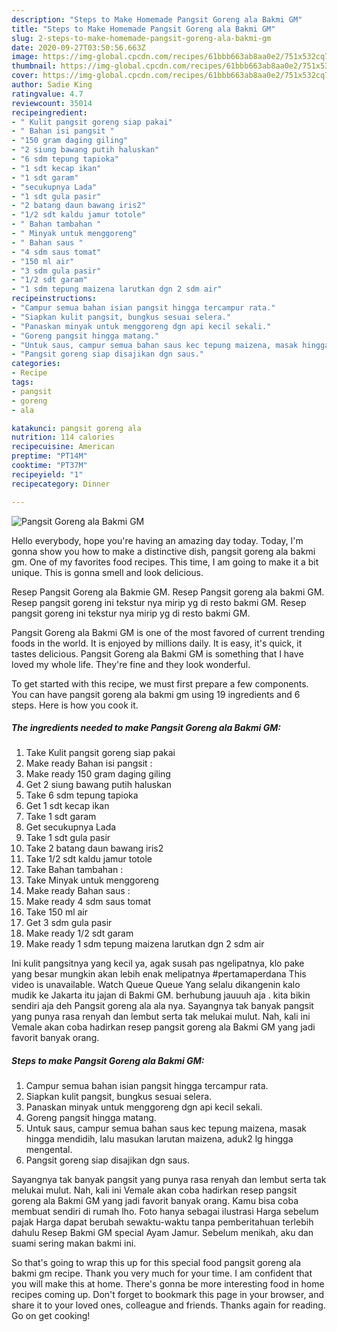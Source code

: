 ```yaml
---
description: "Steps to Make Homemade Pangsit Goreng ala Bakmi GM"
title: "Steps to Make Homemade Pangsit Goreng ala Bakmi GM"
slug: 2-steps-to-make-homemade-pangsit-goreng-ala-bakmi-gm
date: 2020-09-27T03:50:56.663Z
image: https://img-global.cpcdn.com/recipes/61bbb663ab8aa0e2/751x532cq70/pangsit-goreng-ala-bakmi-gm-foto-resep-utama.jpg
thumbnail: https://img-global.cpcdn.com/recipes/61bbb663ab8aa0e2/751x532cq70/pangsit-goreng-ala-bakmi-gm-foto-resep-utama.jpg
cover: https://img-global.cpcdn.com/recipes/61bbb663ab8aa0e2/751x532cq70/pangsit-goreng-ala-bakmi-gm-foto-resep-utama.jpg
author: Sadie King
ratingvalue: 4.7
reviewcount: 35014
recipeingredient:
- " Kulit pangsit goreng siap pakai"
- " Bahan isi pangsit "
- "150 gram daging giling"
- "2 siung bawang putih haluskan"
- "6 sdm tepung tapioka"
- "1 sdt kecap ikan"
- "1 sdt garam"
- "secukupnya Lada"
- "1 sdt gula pasir"
- "2 batang daun bawang iris2"
- "1/2 sdt kaldu jamur totole"
- " Bahan tambahan "
- " Minyak untuk menggoreng"
- " Bahan saus "
- "4 sdm saus tomat"
- "150 ml air"
- "3 sdm gula pasir"
- "1/2 sdt garam"
- "1 sdm tepung maizena larutkan dgn 2 sdm air"
recipeinstructions:
- "Campur semua bahan isian pangsit hingga tercampur rata."
- "Siapkan kulit pangsit, bungkus sesuai selera."
- "Panaskan minyak untuk menggoreng dgn api kecil sekali."
- "Goreng pangsit hingga matang."
- "Untuk saus, campur semua bahan saus kec tepung maizena, masak hingga mendidih, lalu masukan larutan maizena, aduk2 lg hingga mengental."
- "Pangsit goreng siap disajikan dgn saus."
categories:
- Recipe
tags:
- pangsit
- goreng
- ala

katakunci: pangsit goreng ala 
nutrition: 114 calories
recipecuisine: American
preptime: "PT14M"
cooktime: "PT37M"
recipeyield: "1"
recipecategory: Dinner

---
```



![Pangsit Goreng ala Bakmi GM](https://img-global.cpcdn.com/recipes/61bbb663ab8aa0e2/751x532cq70/pangsit-goreng-ala-bakmi-gm-foto-resep-utama.jpg)

Hello everybody, hope you're having an amazing day today. Today, I'm gonna show you how to make a distinctive dish, pangsit goreng ala bakmi gm. One of my favorites food recipes. This time, I am going to make it a bit unique. This is gonna smell and look delicious.

Resep Pangsit Goreng ala Bakmie GM. Resep Pangsit goreng ala bakmi GM. Resep pangsit goreng ini tekstur nya mirip yg di resto bakmi GM. Resep pangsit goreng ini tekstur nya mirip yg di resto bakmi GM.

Pangsit Goreng ala Bakmi GM is one of the most favored of current trending foods in the world. It is enjoyed by millions daily. It is easy, it's quick, it tastes delicious. Pangsit Goreng ala Bakmi GM is something that I have loved my whole life. They're fine and they look wonderful.


To get started with this recipe, we must first prepare a few components. You can have pangsit goreng ala bakmi gm using 19 ingredients and 6 steps. Here is how you cook it.

<!--inarticleads1-->

##### The ingredients needed to make Pangsit Goreng ala Bakmi GM:

1. Take  Kulit pangsit goreng siap pakai
1. Make ready  Bahan isi pangsit :
1. Make ready 150 gram daging giling
1. Get 2 siung bawang putih haluskan
1. Take 6 sdm tepung tapioka
1. Get 1 sdt kecap ikan
1. Take 1 sdt garam
1. Get secukupnya Lada
1. Take 1 sdt gula pasir
1. Take 2 batang daun bawang iris2
1. Take 1/2 sdt kaldu jamur totole
1. Take  Bahan tambahan :
1. Take  Minyak untuk menggoreng
1. Make ready  Bahan saus :
1. Make ready 4 sdm saus tomat
1. Take 150 ml air
1. Get 3 sdm gula pasir
1. Make ready 1/2 sdt garam
1. Make ready 1 sdm tepung maizena larutkan dgn 2 sdm air


Ini kulit pangsitnya yang kecil ya, agak susah pas ngelipatnya, klo pake yang besar mungkin akan lebih enak melipatnya #pertamaperdana This video is unavailable. Watch Queue Queue Yang selalu dikangenin kalo mudik ke Jakarta itu jajan di Bakmi GM. berhubung jauuuh aja . kita bikin sendiri aja deh Pangsit goreng ala ala nya. Sayangnya tak banyak pangsit yang punya rasa renyah dan lembut serta tak melukai mulut. Nah, kali ini Vemale akan coba hadirkan resep pangsit goreng ala Bakmi GM yang jadi favorit banyak orang. 

<!--inarticleads2-->

##### Steps to make Pangsit Goreng ala Bakmi GM:

1. Campur semua bahan isian pangsit hingga tercampur rata.
1. Siapkan kulit pangsit, bungkus sesuai selera.
1. Panaskan minyak untuk menggoreng dgn api kecil sekali.
1. Goreng pangsit hingga matang.
1. Untuk saus, campur semua bahan saus kec tepung maizena, masak hingga mendidih, lalu masukan larutan maizena, aduk2 lg hingga mengental.
1. Pangsit goreng siap disajikan dgn saus.


Sayangnya tak banyak pangsit yang punya rasa renyah dan lembut serta tak melukai mulut. Nah, kali ini Vemale akan coba hadirkan resep pangsit goreng ala Bakmi GM yang jadi favorit banyak orang. Kamu bisa coba membuat sendiri di rumah lho. Foto hanya sebagai ilustrasi Harga sebelum pajak Harga dapat berubah sewaktu-waktu tanpa pemberitahuan terlebih dahulu Resep Bakmi GM special Ayam Jamur. Sebelum menikah, aku dan suami sering makan bakmi ini. 

So that's going to wrap this up for this special food pangsit goreng ala bakmi gm recipe. Thank you very much for your time. I am confident that you will make this at home. There's gonna be more interesting food in home recipes coming up. Don't forget to bookmark this page in your browser, and share it to your loved ones, colleague and friends. Thanks again for reading. Go on get cooking!
